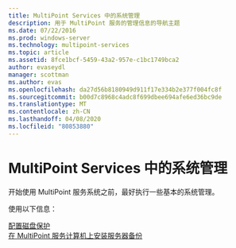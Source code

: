 ```yaml
---
title: MultiPoint Services 中的系统管理
description: 用于 MultiPoint 服务的管理信息的导航主题
ms.date: 07/22/2016
ms.prod: windows-server
ms.technology: multipoint-services
ms.topic: article
ms.assetid: 8fce1bcf-5459-43a2-957e-c1bc1749bca2
author: evaseydl
manager: scottman
ms.author: evas
ms.openlocfilehash: da27d56b8180949d911f17e334b2e377f004fc8f
ms.sourcegitcommit: b00d7c8968c4adc8f699dbee694afe6ed36bc9de
ms.translationtype: MT
ms.contentlocale: zh-CN
ms.lasthandoff: 04/08/2020
ms.locfileid: "80853880"
---
```

# <a name="system-administration-in-multipoint-services"></a>MultiPoint Services 中的系统管理
开始使用 MultiPoint 服务系统之前，最好执行一些基本的系统管理。  
  
使用以下信息：

[配置磁盘保护](Configure-Disk-Protection-in-MultiPoint-services.md)  
[在 MultiPoint 服务计算机上安装服务器备份](Install-Server-Backup-on-your-MultiPoint-services-computer.md) 